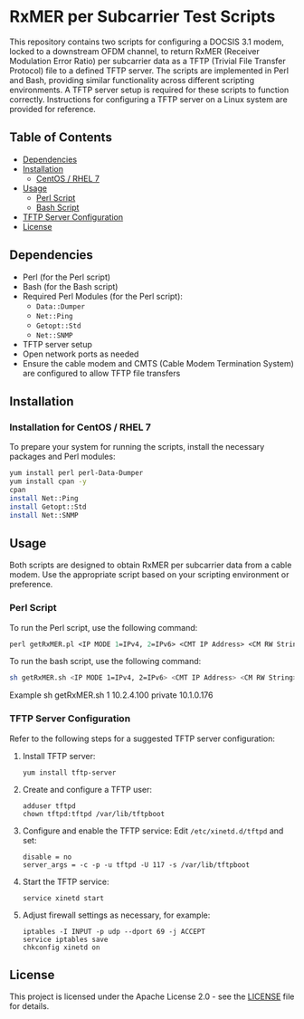 # RxMER per Subcarrier Test Scripts

This repository contains two scripts for configuring a DOCSIS 3.1 modem, locked to a downstream OFDM channel, to return RxMER (Receiver Modulation Error Ratio) per subcarrier data as a TFTP (Trivial File Transfer Protocol) file to a defined TFTP server. The scripts are implemented in Perl and Bash, providing similar functionality across different scripting environments. A TFTP server setup is required for these scripts to function correctly. Instructions for configuring a TFTP server on a Linux system are provided for reference.

## Table of Contents
- [Dependencies](#dependencies)
- [Installation](#installation)
  - [CentOS / RHEL 7](#installation-for-centos--rhel-7)
- [Usage](#usage)
  - [Perl Script](#perl-script)
  - [Bash Script](#bash-script)
- [TFTP Server Configuration](#tftp-server-configuration)
- [License](#license)

## Dependencies
- Perl (for the Perl script)
- Bash (for the Bash script)
- Required Perl Modules (for the Perl script):
  - `Data::Dumper`
  - `Net::Ping`
  - `Getopt::Std`
  - `Net::SNMP`
- TFTP server setup
- Open network ports as needed
- Ensure the cable modem and CMTS (Cable Modem Termination System) are configured to allow TFTP file transfers

## Installation

### Installation for CentOS / RHEL 7
To prepare your system for running the scripts, install the necessary packages and Perl modules:
```bash
yum install perl perl-Data-Dumper
yum install cpan -y
cpan
install Net::Ping
install Getopt::Std
install Net::SNMP
```
## Usage

Both scripts are designed to obtain RxMER per subcarrier data from a cable modem. Use the appropriate script based on your scripting environment or preference.

### Perl Script

To run the Perl script, use the following command:

```Perl
perl getRxMER.pl <IP MODE 1=IPv4, 2=IPv6> <CMT IP Address> <CM RW String> <PNM Server IP>
```
To run the bash script, use the following command:

```bash
sh getRxMER.sh <IP MODE 1=IPv4, 2=IPv6> <CMT IP Address> <CM RW String> <PNM Server IP>
```
Example 
sh getRxMER.sh 1 10.2.4.100 private 10.1.0.176

### TFTP Server Configuration
Refer to the following steps for a suggested TFTP server configuration:

1. Install TFTP server:
    ```
    yum install tftp-server
    ```

2. Create and configure a TFTP user:
    ```
    adduser tftpd
    chown tftpd:tftpd /var/lib/tftpboot
    ```

3. Configure and enable the TFTP service:
    Edit `/etc/xinetd.d/tftpd` and set:
    ```
    disable = no
    server_args = -c -p -u tftpd -U 117 -s /var/lib/tftpboot
    ```

4. Start the TFTP service:
    ```
    service xinetd start
    ```

5. Adjust firewall settings as necessary, for example:
    ```
    iptables -I INPUT -p udp --dport 69 -j ACCEPT
    service iptables save
    chkconfig xinetd on
    ```

## License

This project is licensed under the Apache License 2.0 - see the [LICENSE](LICENSE) file for details.

